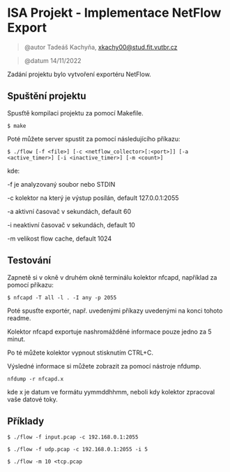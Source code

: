 # ISA Projekt - Implementace NetFlow Export
> @autor Tadeáš Kachyňa, xkachy00@stud.fit.vutbr.cz

> @datum 14/11/2022

Zadání projektu bylo vytvoření exportéru NetFlow.

## Spuštění projektu
Spusťtě kompilaci projektu za pomocí Makefile.
```
$ make 
```
Poté můžete server spustit za pomocí následujícího příkazu:
```
$ ./flow [-f <file>] [-c <netflow_collector>[:<port>]] [-a <active_timer>] [-i <inactive_timer>] [-m <count>]
```
kde:

-f je analyzovaný soubor nebo STDIN

-c kolektor na který je výstup posílán, default 127.0.0.1:2055

-a aktivní časovač v sekundách, default 60

-i neaktivní časovač v sekundách, default 10

-m velikost flow cache, default 1024


## Testování

Zapnetě si v okně v druhém okně terminálu kolektor nfcapd, například za pomocí příkazu:
```
$ nfcapd -T all -l . -I any -p 2055
```
Poté spusťte exportér, např. uvedenými příkazy uvedenými na konci tohoto readme.

Kolektor nfcapd exportuje nashromážděné informace pouze jedno za 5 minut.

Po té můžete kolektor vypnout stisknutím CTRL+C.

Výsledné informace si můžete zobrazit za pomocí nástroje nfdump.
```
nfdump -r nfcapd.x
```
kde x je datum ve formátu yymmddhhmm, neboli kdy kolektor zpracoval vaše datové toky.

##  Příklady
```
$ ./flow -f input.pcap -c 192.168.0.1:2055
```
```
$ ./flow -f udp.pcap -c 192.168.0.1:2055 -i 5 
```
```
$ ./flow -m 10 <tcp.pcap
```